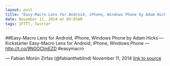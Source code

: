 ```yaml
---
layout: post
title: "Easy-Macro Lens for Android, iPhone, Windows Phone by Adam Hicks — Kickstarter"
date: November 11, 2014 at 09:05AM
tags: IFTTT, Twitter
---
```

##Easy-Macro Lens for Android, iPhone, Windows Phone by Adam Hicks — Kickstarter
Easy-Macro Lens for Android, iPhone, Windows Phone — http://t.co/9N0OCImEZD #easymacro

— Fabian Morón Zirfas (@fabiantheblind) November 11, 2014
[link to source](http://ift.tt/1xk3OLC) 
